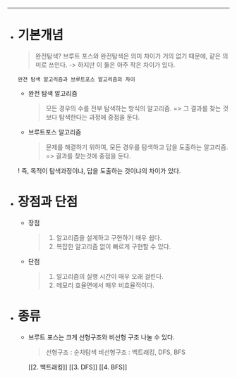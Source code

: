 ****


- # 기본개념
	> 완전탐색?
	> 브루트 포스와 완전탐색은 의미 차이가 거의 없기 때문에, 같은 의미로 쓰인다.
	 -> 하지만 이 둘은 아주 작은 차이가 있다.

	  완전 탐색 알고리즘과 브루트포스 알고리즘의 차이
	- 완전 탐색 알고리즘 
		> 모든 경우의 수를 전부 탐색하는 방식의 알고리즘. => 그 결과를 찾는 것보다 탐색한다는 과정에 중점을 둔다.
		
	- 브루트포스 알고리즘
		> 문제를 해결하기 위하여, 모든 경우를 탐색하고 답을 도출하는 알고리즘. => 결과를 찾는것에 중점을 둔다.
		
	! 즉, 목적이 탐색과정이냐, 답을 도출하는 것이냐의 차이가 있다.


- # 장점과 단점
	 - 장점
		 >  1. 알고리즘을 설계하고 구현하기 매우 쉽다.
		 >  2. 복잡한 알고리즘 없이 빠르게 구현할 수 있다.
	- 단점
		> 1. 알고리즘의 실행 시간이 매우 오래 걸린다.
		> 2. 메모리 효율면에서 매우 비효율적이다.
		


- # 종류
	- 브루트 포스는 크게 선형구조와 비선형 구조 나눌 수 있다.
		>  선형구조 : 순차탐색
		>  비선형구조 : 백트래킹,  DFS, BFS

		[[2. 백트래킹]]
		[[3.  DFS]]
		[[4. BFS]]



	